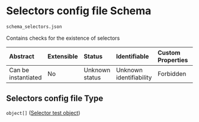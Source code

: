 # Selectors config file Schema

```txt
schema_selectors.json
```

Contains checks for the existence of selectors

| Abstract            | Extensible | Status         | Identifiable            | Custom Properties | Additional Properties | Access Restrictions | Defined In                                                                            |
| :------------------ | :--------- | :------------- | :---------------------- | :---------------- | :-------------------- | :------------------ | :------------------------------------------------------------------------------------ |
| Can be instantiated | No         | Unknown status | Unknown identifiability | Forbidden         | Allowed               | none                | [schema\_selectors.json](../lib/schemas/schema_selectors.json "open original schema") |

## Selectors config file Type

`object[]` ([Selector test object](schema_selectors-selector-test-object.md))

